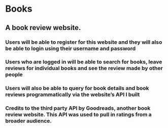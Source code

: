 # Books

## A book review website.

### Users will be able to register for this website and they will also be able to login using their username and password
### Users who are logged in will be able to search for books, leave reviews for individual books and see the review made by other people
### Users will also be able to query for book details and book reviews programmatically via the website’s API I built

### Credits to the third party API by Goodreads, another book review website. This API was used to pull in ratings from a broader audience.

